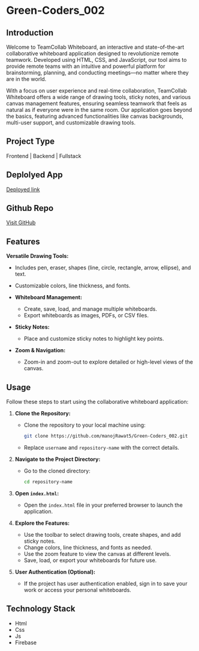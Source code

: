 # Green-Coders_002

## Introduction
Welcome to TeamCollab Whiteboard, an interactive and state-of-the-art collaborative whiteboard application designed to revolutionize remote teamwork. Developed using HTML, CSS, and JavaScript, our tool aims to provide remote teams with an intuitive and powerful platform for brainstorming, planning, and conducting meetings—no matter where they are in the world.

With a focus on user experience and real-time collaboration, TeamCollab Whiteboard offers a wide range of drawing tools, sticky notes, and various canvas management features, ensuring seamless teamwork that feels as natural as if everyone were in the same room. Our application goes beyond the basics, featuring advanced functionalities like canvas backgrounds, multi-user support, and customizable drawing tools.

## Project Type
Frontend | Backend | Fullstack

## Deplolyed App
[Deployed link](https://unit4project.netlify.app/)

## Github Repo
[Visit GitHub](https://github.com/manojRawat5/Green-Coders_002)

## Features
 **Versatile Drawing Tools:** 
  - Includes pen, eraser, shapes (line, circle, rectangle, arrow, ellipse), and text.
  - Customizable colors, line thickness, and fonts.

- **Whiteboard Management:** 
  - Create, save, load, and manage multiple whiteboards.
  - Export whiteboards as images, PDFs, or CSV files.

- **Sticky Notes:** 
  - Place and customize sticky notes to highlight key points.

- **Zoom & Navigation:** 
  - Zoom-in and zoom-out to explore detailed or high-level views of the canvas.


## Usage

Follow these steps to start using the collaborative whiteboard application:

1. **Clone the Repository:**
   - Clone the repository to your local machine using:
     ```bash
     git clone https://github.com/manojRawat5/Green-Coders_002.git
     ```

   - Replace `username` and `repository-name` with the correct details.

2. **Navigate to the Project Directory:**
   - Go to the cloned directory:
     ```bash
     cd repository-name
     ```

3. **Open `index.html`:**
   - Open the `index.html` file in your preferred browser to launch the application.

4. **Explore the Features:**
   - Use the toolbar to select drawing tools, create shapes, and add sticky notes.
   - Change colors, line thickness, and fonts as needed.
   - Use the zoom feature to view the canvas at different levels.
   - Save, load, or export your whiteboards for future use.

5. **User Authentication (Optional):**
   - If the project has user authentication enabled, sign in to save your work or access your personal whiteboards.


## Technology Stack

- Html
- Css
- Js
- Firebase

